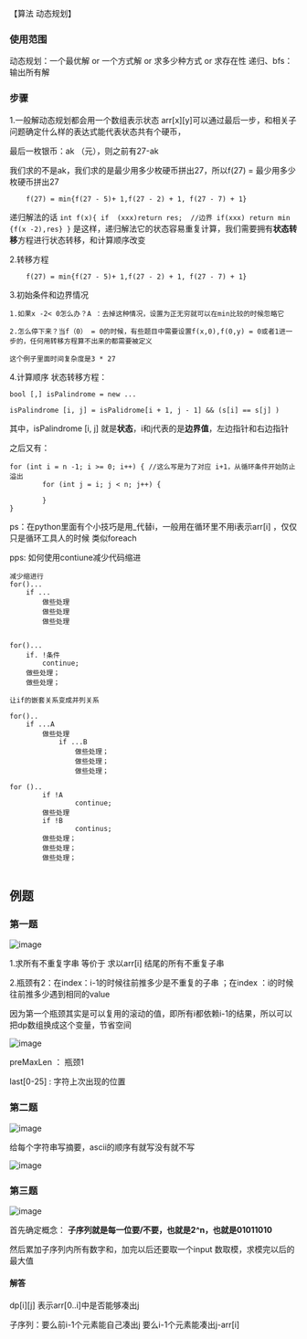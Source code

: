 【算法 动态规划】
### 使用范围
动态规划：一个最优解 or 一个方式解 or 求多少种方式 or 求存在性
递归、bfs：输出所有解

### 步骤
1.一般解动态规划都会用一个数组表示状态 arr[x][y]可以通过最后一步，和相关子问题确定什么样的表达式能代表状态共有个硬币，

最后一枚银币：ak （元），则之前有27-ak
		
我们求的不是ak，我们求的是最少用多少枚硬币拼出27，所以f(27) = 最少用多少枚硬币拼出27
		
		f(27) = min{f(27 - 5)+ 1,f(27 - 2) + 1, f(27 - 7) + 1}
递归解法的话
		```
		int f(x){
		if  (xxx)return res;  //边界
		if(xxx)
			return min {f(x -2),res}
		}
		```
		是这样，递归解法它的状态容易重复计算，我们需要拥有**状态转移**方程进行状态转移，和计算顺序改变

2.转移方程
		
		f(27) = min{f(27 - 5)+ 1,f(27 - 2) + 1, f(27 - 7) + 1}

3.初始条件和边界情况
		
	1.如果x -2< 0怎么办？A ：去掉这种情况，设置为正无穷就可以在min比较的时候忽略它
		
	2.怎么停下来？当f（0） = 0的时候，有些题目中需要设置f(x,0),f(0,y) = 0或者1进一步的，任何用转移方程算不出来的都需要被定义
		
	这个例子里面时间复杂度是3 * 27
4.计算顺序
状态转移方程：
```
bool [,] isPalindrome = new ...

isPalindrome [i, j] = isPalidrome[i + 1, j - 1] && (s[i] == s[j] )
```

其中，isPalindrome [i, j] 就是**状态**，i和j代表的是**边界值**，左边指针和右边指针

之后又有：
```
for (int i = n -1; i >= 0; i++) { //这么写是为了对应 i+1，从循环条件开始防止溢出
		for (int j = i; j < n; j++) {
		
		}
}
```

ps：在python里面有个小技巧是用_代替i，一般用在循环里不用i表示arr[i] ，仅仅只是循环工具人的时候
类似foreach

pps:
如何使用contiune减少代码缩进
```
减少缩进行
for()...
	if ...
		做些处理
		做些处理
		做些处理
				
				
for()...
	if. !条件
		continue;
	做些处理；
	做些处理；
	
让if的嵌套关系变成并列关系

for()..
	if ...A
		做些处理
			if ...B
				做些处理；
				做些处理；
				做些处理；
		
for ()..
		if !A
				continue;
		做些处理
		if !B
				continus;
		做些处理；
		做些处理；
		做些处理；
		
```
## 例题

### 第一题
![image](https://user-images.githubusercontent.com/47411365/129543176-1e260179-48f0-4f68-baff-f444a174a9cb.png)

1.求所有不重复字串 等价于 求以arr[i] 结尾的所有不重复子串

2.瓶颈有2：在index：i-1的时候往前推多少是不重复的子串    ；在index ：i的时候往前推多少遇到相同的value

因为第一个瓶颈其实是可以复用的滚动的值，即所有i都依赖i-1的结果，所以可以把dp数组换成这个变量，节省空间

![image](https://user-images.githubusercontent.com/47411365/129546537-89897ba1-634b-45bc-ba60-d87c38e8f68f.png)

preMaxLen ： 瓶颈1

last[0-25] : 字符上次出现的位置

### 第二题

![image](https://user-images.githubusercontent.com/47411365/129547749-0792ccc5-be43-48d4-9787-d7ef1fd5cc32.png)

给每个字符串写摘要，ascii的顺序有就写没有就不写

![image](https://user-images.githubusercontent.com/47411365/129549339-f6d2fc67-a235-48ed-8ac3-29b54d697d28.png)

### 第三题
![image](https://user-images.githubusercontent.com/47411365/129549510-8d26383e-841c-401a-b392-757bb72e1ab6.png)

首先确定概念： __子序列就是每一位要/不要，也就是2^n，也就是01011010__ 

然后累加子序列内所有数字和，加完以后还要取一个input 数取模，求模完以后的最大值

#### 解答

dp[i][j] 表示arr[0..i]中是否能够凑出j

子序列：要么前i-1个元素能自己凑出j   要么i-1个元素能凑出j-arr[i]
